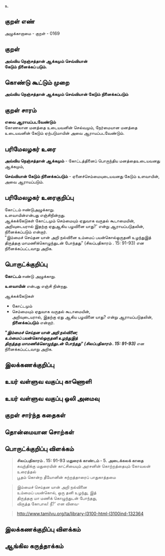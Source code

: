 உ

## குறள் எண் 

அழுக்காறாமை - குறள் - 0169  

## குறள் 

**அவ்விய நெஞ்சத்தான் ஆக்கமும் செவ்வியான்  
கேடும் நினைக்கப் படும்.** 

## கொண்டு கூட்டும் முறை

**அவ்விய நெஞ்சத்தான் ஆக்கமும் செவ்வியான் கேடும் நினைக்கப்படும்**

## குறள் சாரம் 

**எவை ஆராயப்படவேண்டும்**     
கோணலான மனத்தை உடையவனின் செல்வமும், நேர்மையான மனத்தை உடையவனின் கேடும் ஏற்படுமாயின் அவை ஆராயப்படவேண்டும்.  


## பரிமேலழகர் உரை

**அவ்விய நெஞ்சத்தான் ஆக்கமும்** - கோட்டத்தினைப் பொருந்திய மனத்தைஉடையவனது ஆக்கமும்,  

**செவ்வியான் கேடும் நினைக்கப்படும்** - ஏனைச்செம்மையுடையவனது கேடும் உளவாயின், அவை ஆராயப்படும்.  

## பரிமேலழகர் உரைகுறிப்பு   

கோட்டம் ஈண்டுஅழுக்காறு.  
உளவாயின்என்பது எஞ்சிநின்றது.  
ஆக்கக்கேடுகள் கோட்டமும் செம்மையும் ஏதுவாக வருதல் கூடாமையின், அறிவுடையரால் இதற்கு ஏதுஆகிய பழவினை யாது?' என்று ஆராயப்படுதலின், நினைக்கப்படும் என்றார்.  
"இம்மைச் செய்தன யான் அறி நல்வினை உம்மைப் பயன்கொல்ஒருதனி உழந்துஇத் திருத்தகு மாமணிக்கொழுந்துடன் போந்தது" (சிலப்பதிகாரம் . 15: 91-93) என நினைக்கப்பட்டவாறு அறிக.  

## பொருட்க்குறிப்பு 

**கோட்டம்** ஈண்டு அழுக்காறு.  

**உளவாயின்** என்பது எஞ்சி நின்றது.  

ஆக்கக்கேடுகள்  
* கோட்டமும்  
* செம்மையும் ஏதுவாக வருதல் கூடாமையின்,  
அறிவுடையரால், இதற்கு ஏது ஆகிய பழவினை யாது? என்று ஆராயப்படுதலின், **நினைக்கப்படும்** என்றார்.  

_**"இம்மைச் செய்தன யான் அறி நல்வினை;  
உம்மைப் பயன்கொல்ஒருதனி உழந்துஇத்  
திருத்தகு மாமணிக்கொழுந்துடன் போந்தது" (சிலப்பதிகாரம் . 15: 91-93)**_ என நினைக்கப்பட்டவாறு அறிக.  

## இலக்கணக்குறிப்பு  


## உயர் வள்ளுவ வகுப்பு காணொளி


## உயர் வள்ளுவ வகுப்பு ஒலி அமைவு 

 
## குறள் சார்ந்த கதைகள் 


## தொன்மையான சொற்கள்


## பொருட்க்குறிப்பு விளக்கம்

>**சிலப்பதிகாரம் . 15: 91-93 மதுரைக் காண்டம் - 5. அடைக்கலக் காதை**  
>கவுந்திக்கு மதுரையின் காட்சியையும் அரசனின் கொற்றத்தையும் கோவலன் உரைத்தல்  
>பூதம் கொன்ற தீயோனின் சுற்றத்தாரைப் பாதுகாத்தமை

>இம்மைச் செய்தன யான் அறி நல்வினை  
>உம்மைப் பயன்கொல், ஒரு தனி உழந்து, இத்  
>திருத்தகு மா மணிக் கொழுந்துடன் போந்தது,  
>விருத்த கோபால! நீ?’ என வினவ-

>http://www.tamilvu.org/ta/library-l3100-html-l3100ind-132364

## இலக்கணக்குறிப்பு விளக்கம்


## ஆங்கில கருத்தாக்கம் 



